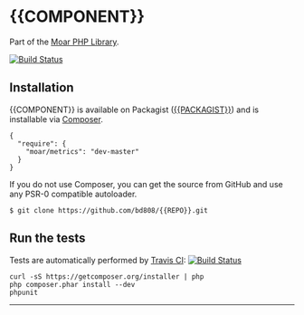 {{COMPONENT}}
=============

Part of the [Moar PHP Library][].

[![Build Status][ci-status]][ci-home]


Installation
------------
{{COMPONENT}} is available on Packagist ([{{PACKAGIST}}][]) and is installable
via [Composer][].

    {
      "require": {
        "moar/metrics": "dev-master"
      }
    }


If you do not use Composer, you can get the source from GitHub and use any
PSR-0 compatible autoloader.

    $ git clone https://github.com/bd808/{{REPO}}.git


Run the tests
-------------
Tests are automatically performed by [Travis CI][]:
[![Build Status][ci-status]][ci-home]


    curl -sS https://getcomposer.org/installer | php
    php composer.phar install --dev
    phpunit


---
[Moar PHP Library]: https://github.com/bd808/moar
[ci-status]: https://travis-ci.org/bd808/{{REPO}}.png
[ci-home]: https://travis-ci.org/bd808/{{REPO}}
[{{PACKAGIST}}]: https://packagist.org/packages/moar/metrics
[Composer]: http://getcomposer.org
[Travis CI]: https://travis-ci.org
